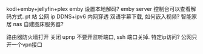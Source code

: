 kodi+emby+jellyfin+plex
emby 设置本地解码? emby server 控制台可以查看解码方式.
pt 站
公网 ip
DDNS+ipv6
内网穿透
双语字幕下载, 如何嵌入视频?
智能家居
nas 自建图床服务器?

路由器防火墙打开
关闭 upnp
不要开监听端口, ssh 端口关掉.
特定ip访问? 
公网只开一个vpn接口
